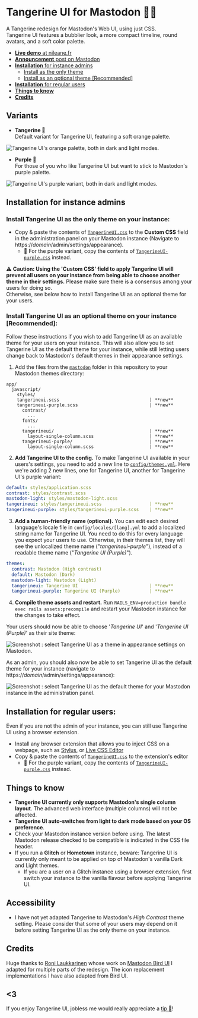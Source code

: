 # Tangerine UI for Mastodon 🍊🐘

A Tangerine redesign for Mastodon's Web UI, using just CSS.  
Tangerine UI features a bubblier look, a more compact timeline, round avatars, and a soft color palette.

* [**Live demo** at nileane.fr](https://nileane.fr)
* [**Announcement** post on Mastodon](https://nileane.fr/@nileane/110691663040709608)
* [**Installation** for instance admins](#installation-for-instance-admins)
  * [Install as the only theme](#install-tangerine-ui-as-the-only-theme-on-your-instance)
  * [Install as an optional theme [Recommended]](#install-tangerine-ui-as-an-optional-theme-on-your-instance-recommended)
* [**Installation** for regular users](#installation-for-regular-users)
* [**Things to know**](#things-to-know)
* [**Credits**](#credits)

## Variants

* **Tangerine 🍊**  
  Default variant for Tangerine UI, featuring a soft orange palette.

![Tangerine UI's orange palette, both in dark and light modes.](https://github.com/nileane/TangerineUI-for-Mastodon/assets/914451/5048329b-9d95-4b11-a859-48c1f37d54e6)

* **Purple 🪻**  
  For those of you who like Tangerine UI but want to stick to Mastodon's purple palette.

![Tangerine UI's purple variant, both in dark and light modes.](https://github.com/nileane/TangerineUI-for-Mastodon/assets/914451/c01c7a54-d2db-4fe5-a0f6-dc6e77cfe128)

## Installation for instance admins

### Install Tangerine UI as the only theme on your instance:
* Copy & paste the contents of [`TangerineUI.css`](https://github.com/nileane/TangerineUI-for-Mastodon/blob/main/TangerineUI.css) to the **Custom CSS** field in the administration panel on your Mastodon instance (Navigate to https://*domain*/admin/settings/appearance).
   * 🪻 For the purple variant, copy the contents of [`TangerineUI-purple.css`](https://github.com/nileane/TangerineUI-for-Mastodon/blob/main/TangerineUI-purple.css) instead.
     
⚠️ **Caution: Using the 'Custom CSS' field to apply Tangerine UI will prevent all users on your instance from being able to choose another theme in their settings.** Please make sure there is a consensus among your users for doing so.  
Otherwise, see below how to install Tangerine UI as an optional theme for your users.

### Install Tangerine UI as an optional theme on your instance [Recommended]:
Follow these instructions if you wish to add Tangerine UI as an available theme for your users on your instance. This will also allow you to set Tangerine UI as the default theme for your instance, while still letting users change back to Mastodon's default themes in their appearance settings.

1. Add the files from the [`mastodon`](https://github.com/nileane/TangerineUI-for-Mastodon/tree/main/mastodon/app/javascript/styles) folder in this repository to your Mastodon themes directory:

```
app/
  javascript/
    styles/
    tangerineui.scss                                  | **new**
    tangerineui-purple.scss                           | **new**
      contrast/
        ...
      fonts/
        ...
      tangerineui/                                    | **new**
        layout-single-column.scss                     | **new**
      tangerineui-purple/                             | **new**
        layout-single-column.scss                     | **new**
```

2. **Add Tangerine UI to the config.** To make Tangerine UI available in your users's settings, you need to add a new line to [`config/themes.yml`](https://github.com/tootsuite/mastodon/blob/master/config/themes.yml). Here we're adding 2 new lines, one for Tangerine UI, another for Tangerine UI's purple variant:

```yml
default: styles/application.scss
contrast: styles/contrast.scss
mastodon-light: styles/mastodon-light.scss
tangerineui: styles/tangerineui.scss                  | **new**
tangerineui-purple: styles/tangerineui-purple.scss    | **new**
```

3. **Add a human-friendly name (optional).** You can edit each desired language's locale file in `config/locales/[lang].yml` to add a localized string name for Tangerine UI. You need to do this for every language you expect your users to use. Otherwise, in their themes list, they will see the unlocalized theme name ("*tangerineui-purple*"), instead of a readable theme name ("*Tangerine UI (Purple)*").

```yml
themes:
  contrast: Mastodon (High contrast)
  default: Mastodon (Dark)
  mastodon-light: Mastodon (Light)
  tangerineui: Tangerine UI                           | **new**
  tangerineui-purple: Tangerine UI (Purple)           | **new**
```

4. **Compile theme assets and restart.** Run `RAILS_ENV=production bundle exec rails assets:precompile` and restart your Mastodon instance for the changes to take effect.

Your users should now be able to choose '*Tangerine UI*' and '*Tangerine UI (Purple)*' as their site theme:

![Screenshot : select Tangerine UI as a theme in appearance settings on Mastodon.](https://github.com/nileane/TangerineUI-for-Mastodon/assets/914451/8cce803c-099b-4f25-8e39-e1c0da3aa6dc)

As an admin, you should also now be able to set Tangerine UI as the default theme for your instance (navigate to https://*domain*/admin/settings/appearance):

![Screenshot : select Tangerine UI as the default theme for your Mastodon instance in the administration panel.](https://github.com/nileane/TangerineUI-for-Mastodon/assets/914451/05fcbb53-54de-40e4-89bd-199107116dfc)


## Installation for regular users:
Even if you are not the admin of your instance, you can still use Tangerine UI using a browser extension.

* Install any browser extension that allows you to inject CSS on a webpage, such as [Stylus](https://add0n.com/stylus.html), or [Live CSS Editor](https://github.com/webextensions/live-css-editor)
* Copy & paste the contents of [`TangerineUI.css`](https://github.com/nileane/TangerineUI-for-Mastodon/blob/main/TangerineUI.css) to the extension's editor
   * 🪻 For the purple variant, copy the contents of [`TangerineUI-purple.css`](https://github.com/nileane/TangerineUI-for-Mastodon/blob/main/TangerineUI-purple.css) instead.

## Things to know
* **Tangerine UI currently only supports Mastodon's single column layout**. The advanced web interface (multiple columns) will not be affected.
* **Tangerine UI auto-switches from light to dark mode based on your OS preference**.
* Check your Mastodon instance version before using. The latest Mastodon release checked to be compatible is indicated in the CSS file header.
* If you run a **Glitch** or **Hometown** instance, beware: Tangerine UI is currently only meant to be applied on top of Mastodon's vanilla Dark and Light themes.
    * If you are a user on a Glitch instance using a browser extension, first switch your instance to the vanilla flavour before applying Tangerine UI.

## Accessibility
* I have not yet adapted Tangerine to Mastodon's *High Contrast* theme setting. Please consider that some of your users may depend on it before setting Tangerine UI as the only theme on your instance.

## Credits
Huge thanks to [Roni Laukkarinen](https://mementomori.social/@rolle) whose work on [Mastodon Bird UI](https://github.com/ronilaukkarinen/mastodon-bird-ui) I adapted for multiple parts of the redesign. The icon replacement implementations I have also adapted from Bird UI.

## <3
If you enjoy Tangerine UI, jobless me would really appreciate a [tip 💛](https://ko-fi.com/nileane)!
